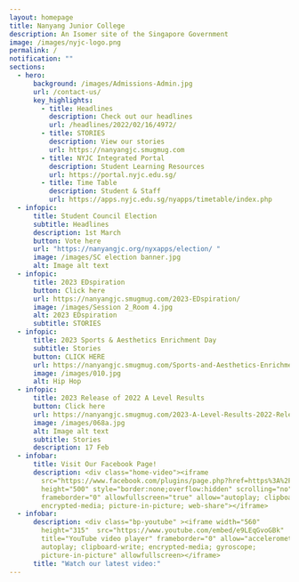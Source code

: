 ```yaml
---
layout: homepage
title: Nanyang Junior College
description: An Isomer site of the Singapore Government
image: /images/nyjc-logo.png
permalink: /
notification: ""
sections:
  - hero:
      background: /images/Admissions-Admin.jpg
      url: /contact-us/
      key_highlights:
        - title: Headlines
          description: Check out our headlines
          url: /headlines/2022/02/16/4972/
        - title: STORIES
          description: View our stories
          url: https://nanyangjc.smugmug.com
        - title: NYJC Integrated Portal
          description: Student Learning Resources
          url: https://portal.nyjc.edu.sg/
        - title: Time Table
          description: Student & Staff
          url: https://apps.nyjc.edu.sg/nyapps/timetable/index.php
  - infopic:
      title: Student Council Election
      subtitle: Headlines
      description: 1st March
      button: Vote here
      url: "https://nanyangjc.org/nyxapps/election/ "
      image: /images/SC election banner.jpg
      alt: Image alt text
  - infopic:
      title: 2023 EDspiration
      button: Click here
      url: https://nanyangjc.smugmug.com/2023-EDspiration/
      image: /images/Session 2_Room 4.jpg
      alt: 2023 EDspiration
      subtitle: STORIES
  - infopic:
      title: 2023 Sports & Aesthetics Enrichment Day
      subtitle: Stories
      button: CLICK HERE
      url: https://nanyangjc.smugmug.com/Sports-and-Aesthetics-Enrichment-Day
      image: /images/010.jpg
      alt: Hip Hop
  - infopic:
      title: 2023 Release of 2022 A Level Results
      button: Click here
      url: https://nanyangjc.smugmug.com/2023-A-Level-Results-2022-Release/
      image: /images/068a.jpg
      alt: Image alt text
      subtitle: Stories
      description: 17 Feb
  - infobar:
      title: Visit Our Facebook Page!
      description: <div class="home-video"><iframe
        src="https://www.facebook.com/plugins/page.php?href=https%3A%2F%2Fwww.facebook.com%2FNanyangjc%2F&tabs=timeline&width=340&height=500&small_header=false&adapt_container_width=true&hide_cover=false&show_facepile=true&appId"
        height="500" style="border:none;overflow:hidden" scrolling="no"
        frameborder="0" allowfullscreen="true" allow="autoplay; clipboard-write;
        encrypted-media; picture-in-picture; web-share"></iframe>
  - infobar:
      description: <div class="bp-youtube" ><iframe width="560"
        height="315"  src="https://www.youtube.com/embed/e9LEqGvoGBk"
        title="YouTube video player" frameborder="0" allow="accelerometer;
        autoplay; clipboard-write; encrypted-media; gyroscope;
        picture-in-picture" allowfullscreen></iframe>
      title: "Watch our latest video:"
---
```

